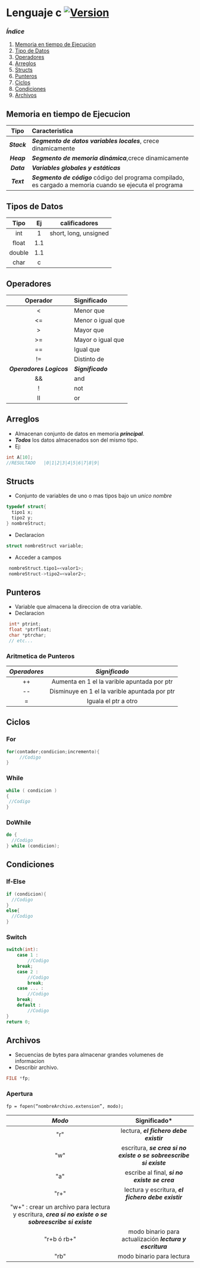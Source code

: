 # Lenguaje c   [![Version](https://img.shields.io/badge/version-1.0-brightgreen.svg?style=flat)](https://github.com/MatiaCornejo/cheat-sheets/edit/master/C.md)
###  ***Índice***
1. [Memoria en tiempo de Ejecucion](#memoria-en-tiempo-de-ejecucion)
2. [Tipo de Datos](#tipos-de-datos)
3. [Operadores](#operadores)
4. [Arreglos](#arreglos)
5. [Structs](#structs)
6. [Punteros](#punteros)
7. [Ciclos](#ciclos)
8. [Condiciones](#condiciones)
9. [Archivos](#archivos)
## Memoria en tiempo de Ejecucion
|Tipo|Caracteristica|
|:--:|:--|
|***_Stack_***|***Segmento de datos variables locales***, crece dinamicamente|
|***_Heap_***|***Segmento de memoria dinámica***,crece dinamicamente|
|***_Data_***|***Variables globales y estáticas***|
|***_Text_***|***Segmento de código*** código del programa compilado, es cargado a memoria cuando se ejecuta el programa|

## Tipos de Datos
|Tipo|Ej|calificadores|
|:--:|:--:|:--:|
|int|1| short, long, unsigned|
|float|1.1|
|double|1.1|
|char| c|

## Operadores
|Operador| Significado|
|:--:|:--|
|<|Menor que|
|<=|Menor o igual que|
|>|Mayor que|
|>=|Mayor o igual que|
|==|Igual que|
|!=|Distinto de|
|***Operadores Logicos***| ***Significado***|
|&&| and|
|!|not|
|II| or |

## Arreglos
* Almacenan conjunto de datos en memoria ***principal***.
* ***Todos*** los datos almacenados son del mismo tipo.
* Ej:
```c
int A[10];
//RESULTADO   |0|1|2|3|4|5|6|7|8|9| 
```
## Structs
* Conjunto de variables de uno o mas tipos bajo un *unico nombre*
```c
typedef struct{
  tipo1 x;
  tipo2 y;
} nombreStruct;
```
* Declaracion
```c
struct nombreStruct variable;
```
* Acceder a campos
```c
 nombreStruct.tipo1=<valor1>;
 nombreStruct->tipo2=<valor2>;
```
## Punteros
* Variable que almacena la direccion de otra variable.
* Declaracion
```C
 int* ptrint;
 float *ptrfloat;
 char *ptrchar;
 // etc...
```
### Aritmetica de Punteros
|***Operadores***| ***Significado***|
|:---:|:---:|
|++| Aumenta en 1 el la varible apuntada por ptr|
|--| Disminuye en 1 el la varible apuntada por ptr|
|=| Iguala el ptr a otro |

## Ciclos
### For
```c
for(contador;condicion;incremento){
	 //Codigo
}
```
### While
```c
while ( condicion )
{
 //Codigo
}
```
### DoWhile
```c
do {
  //Codigo
} while (condicion);
```
## Condiciones
### If-Else
```c
if (condicion){
  //Codigo
}
else{
  //Codigo
}
```
### Switch
```c
switch(int):
    case 1 :
        //Codigo
	break;
    case 2 :
        //Codigo
        break;
    case ... :
        //Codigo
	break;
    default :
        //Codigo
}
return 0;
```
## Archivos
* Secuencias de bytes para almacenar grandes volumenes de informacion
* Describir archivo.
```c
FILE *fp;
```
### Apertura
```
fp = fopen(“nombreArchivo.extension”, modo);
```
|***Modo***| **Significado***|
|:---:|:---:|
|"r" |lectura, ***el fichero debe existir***|
|"w" |escritura, ***se crea si no existe o se sobreescribe si existe***|
|"a" |escribe al final, ***si no existe se crea***|
|"r+"|lectura y escritura, ***el fichero debe existir***|
|"w+" : crear un archivo para lectura y escritura, ***crea si no existe o se sobreescribe si existe***|
|"r+b ó rb+"| modo binario para actualización ***lectura y escritura***|
|"rb" | modo binario para lectura|
